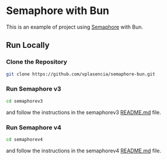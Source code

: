# Semaphore with Bun

This is an example of project using [Semaphore](https://semaphore.pse.dev/) with Bun.

## Run Locally

### Clone the Repository

```bash
git clone https://github.com/vplasencia/semaphore-bun.git
```

### Run Semaphore v3

```bash
cd semaphorev3
```

and follow the instructions in the semaphorev3 [README.md](https://github.com/vplasencia/semaphore-bun/blob/main/semaphorev3/README.md) file.

### Run Semaphore v4

```bash
cd semaphorev4
```

and follow the instructions in the semaphorev4 [README.md](https://github.com/vplasencia/semaphore-bun/blob/main/semaphorev4/README.md) file.
